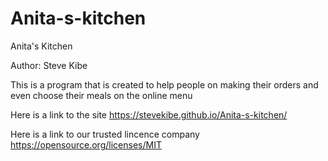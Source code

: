 # Anita-s-kitchen
Anita's Kitchen

Author: Steve Kibe

This is a program that is created to help people on 
making their orders and even choose their meals on the 
online menu

Here is a link to the site https://stevekibe.github.io/Anita-s-kitchen/


Here is a link to our trusted lincence company https://opensource.org/licenses/MIT
